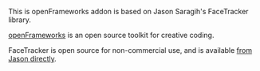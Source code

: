 This is openFrameworks addon is based on Jason Saragih's FaceTracker library.

[openFrameworks](http://openFrameworks.cc/) is an open source toolkit for creative coding.

FaceTracker is open source for non-commercial use, and is available [from Jason directly](http://web.mac.com/jsaragih/FaceTracker/FaceTracker.html).